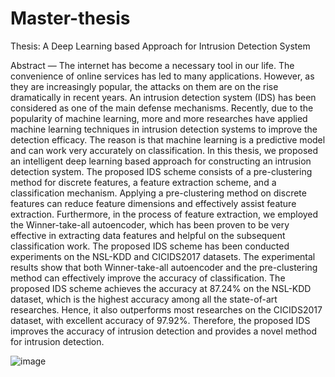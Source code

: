 # Master-thesis
Thesis: A Deep Learning based Approach for Intrusion Detection System

Abstract — The internet has become a necessary tool in our life. The convenience of online services has led to many applications. However, as they are increasingly popular, the attacks on them are on the rise dramatically in recent years. An intrusion detection system (IDS) has been considered as one of the main defense mechanisms. Recently, due to the popularity of machine learning, more and more researches have applied machine learning techniques in intrusion detection systems to improve the detection efficacy. The reason is that machine learning is a predictive model and can work very accurately on classification. In this thesis, we proposed an intelligent deep learning based approach for constructing an intrusion detection system. The proposed IDS scheme consists of a pre-clustering method for discrete features, a feature extraction scheme, and a classification mechanism. Applying a pre-clustering method on discrete features can reduce feature dimensions and effectively assist feature extraction. Furthermore, in the process of feature extraction, we employed the Winner-take-all autoencoder, which has been proven to be very effective in extracting data features and helpful on the subsequent classification work. 
The proposed IDS scheme has been conducted experiments on the NSL-KDD and CICIDS2017 datasets. The experimental results show that both Winner-take-all autoencoder and the pre-clustering method can effectively improve the accuracy of classification. The proposed IDS scheme achieves the accuracy at 87.24% on the NSL-KDD dataset, which is the highest accuracy among all the state-of-art researches. Hence, it also outperforms most researches on the CICIDS2017 dataset, with excellent accuracy of 97.92%. Therefore, the proposed IDS improves the accuracy of intrusion detection and provides a novel method for intrusion detection.


![image](https://user-images.githubusercontent.com/26475710/126050248-e4192a06-6e39-4295-b724-eaefe187aa1b.png)

